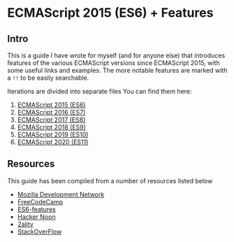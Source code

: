 # ECMAScript 2015 (ES6) + Features

## Intro

This is a guide I have wrote for myself (and for anyone else) that introduces features of the various ECMAScript versions since ECMAScript 2015, with some useful links and examples. The more notable features are marked with a `!!` to be easily searchable.

Iterations are divided into separate files
You can find them here:

1. [ECMAScript 2015 (ES6)](./ES6.md)
1. [ECMAScript 2016 (ES7)](./ES7.md)
1. [ECMAScript 2017 (ES8)](./ES8.md)
1. [ECMAScript 2018 (ES9)](./ES9.md)
1. [ECMAScript 2019 (ES10)](./ES10.md)
1. [ECMAScript 2020 (ES11)](./ES11.md)

## Resources

This guide has been compiled from a number of resources listed below

-   [Mozilla Development Network](https://developer.mozilla.org/en-US/)
-   [FreeCodeCamp](https://www.freecodecamp.org/)
-   [ES6-features](http://es6-features.org/#Constants)
-   [Hacker Noon](https://hackernoon.com/)
-   [2ality](https://2ality.com/)
-   [StackOverFlow](https://stackoverflow.com/)
